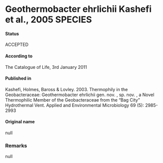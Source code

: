 # Geothermobacter ehrlichii Kashefi et al., 2005 SPECIES

#### Status
ACCEPTED

#### According to
The Catalogue of Life, 3rd January 2011

#### Published in
Kashefi, Holmes, Baross & Lovley. 2003. Thermophily in the Geobacteraceae: Geothermobacter ehrlichii gen. nov. , sp. nov. , a Novel Thermophilic Member of the Geobacteraceae from the “Bag City” Hydrothermal Vent. Applied and Environmental Microbiology 69 (5): 2985-2993

#### Original name
null

### Remarks
null